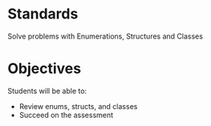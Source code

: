# Standards
Solve problems with Enumerations, Structures and Classes

# Objectives
Students will be able to:
* Review enums, structs, and classes
* Succeed on the assessment